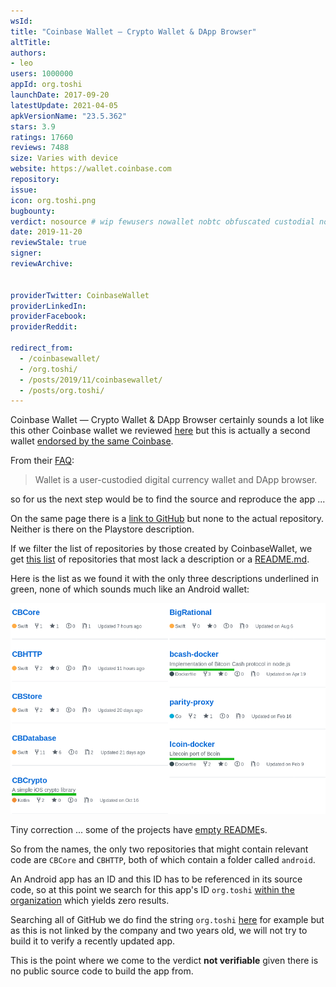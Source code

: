 ```yaml
---
wsId: 
title: "Coinbase Wallet — Crypto Wallet & DApp Browser"
altTitle: 
authors:
- leo
users: 1000000
appId: org.toshi
launchDate: 2017-09-20
latestUpdate: 2021-04-05
apkVersionName: "23.5.362"
stars: 3.9
ratings: 17660
reviews: 7488
size: Varies with device
website: https://wallet.coinbase.com
repository: 
issue: 
icon: org.toshi.png
bugbounty: 
verdict: nosource # wip fewusers nowallet nobtc obfuscated custodial nosource nonverifiable reproducible bounty defunct
date: 2019-11-20
reviewStale: true
signer: 
reviewArchive:


providerTwitter: CoinbaseWallet
providerLinkedIn: 
providerFacebook: 
providerReddit: 

redirect_from:
  - /coinbasewallet/
  - /org.toshi/
  - /posts/2019/11/coinbasewallet/
  - /posts/org.toshi/
---
```



Coinbase Wallet — Crypto Wallet & DApp Browser
certainly sounds a lot like this other Coinbase wallet we reviewed
[here](/coinbase/) but this is actually a second wallet
[endorsed by the same Coinbase](https://wallet.coinbase.com/).

From their [FAQ](https://wallet.coinbase.com/faq/):

> Wallet is a user-custodied digital currency wallet and DApp browser.

so for us the next step would be to find the source and reproduce the app ...

On the same page there is a [link to GitHub](https://github.com/CoinbaseWallet)
but none to the actual repository. Neither is there on the Playstore description.

If we filter the list of repositories by those created by CoinbaseWallet, we get
[this list](https://github.com/CoinbaseWallet?type=source) of repositories that
most lack a description or a
[README.md](https://www.quora.com/What-is-the-purpose-of-readme-file-on-GitHub).

Here is the list as we found it with the only three descriptions underlined in
green, none of which sounds much like an Android wallet:

![list of repositories](/images/CoinbaseWalletRepositories.png)

Tiny correction ... some of the projects have
[empty README](https://github.com/CoinbaseWallet/CBCore/blob/master/README.md)s.

So from the names, the only two repositories that might contain relevant code
are `CBCore` and `CBHTTP`, both of which contain a folder called `android`.

An Android app has an ID and this ID has to be referenced in its source code, so
at this point we search for this app's ID `org.toshi`
[within the organization](https://github.com/search?q=org%3ACoinbaseWallet+%22org.toshi%22&type=Code)
which yields zero results.

Searching all of GitHub we do find the string `org.toshi`
[here](https://github.com/wd1/android_appclient/blob/master/app/build.gradle#L32)
for example but as this is not linked by the company and two years old, we will
not try to build it to verify a recently updated app.

This is the point where we come to the verdict **not verifiable** given there is
no public source code to build the app from.
